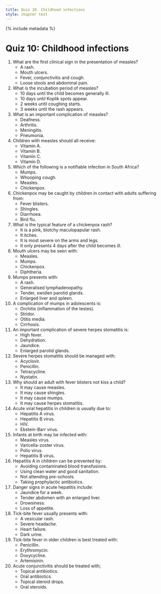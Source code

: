 ```yaml
---
title: Quiz 10. Childhood infections
style: chapter test
---
```


{% include metadata %}

# Quiz 10: Childhood infections

1.	What are the first clinical sign in the presentation of measles?
	-	A rash.
	-	Mouth ulcers.
	+	Fever, conjunctivitis and cough.
	-	Loose stools and abdominal pain.
2.	What is the incubation period of measles?
	+	10 days until the child becomes generally ill.
	-	10 days until Koplik spots appear.
	-	2 weeks until coughing starts.
	-	3 weeks until the rash appears.
3.	What is an important complication of measles?
	-	Deafness.
	-	Arthritis.
	-	Meningitis.
	+	Pneumonia.
4.	Children with measles should all receive:
	+	Vitamin A.
	-	Vitamin B.
	-	Vitamin C.
	-	Vitamin D.
5.	Which of the following is a notifiable infection in South Africa?
	-	Mumps.
	-	Whooping cough.
	+	Measles.
	-	Chickenpox.
6.	Chickenpox may be caught by children in contact with adults suffering from:
	-	Fever blisters.
	+	Shingles.
	-	Diarrhoea.
	-	Bird flu.
7.	What is the typical feature of a chickenpox rash?
	-	It is a pink, blotchy maculopapular rash.
	+	It itches.
	-	It is most severe on the arms and legs.
	-	It only presents 4 days after the child becomes ill.
8.	Mouth ulcers may be seen with:
	-	Measles.
	-	Mumps.
	+	Chickenpox.
	-	Diphtheria.
9.	Mumps presents with:
	-	A rash.
	-	Generalised lymphadenopathy.
	+	Tender, swollen parotid glands.
	-	Enlarged liver and spleen.
10.	A complication of mumps in adolescents is:
	+	Orchitis (inflammation of the testes).
	-	Stridor.
	-	Otitis media.
	-	Cirrhosis.
11.	An important complication of severe herpes stomatitis is:
	-	High fever.
	+	Dehydration.
	-	Jaundice.
	-	Enlarged parotid glands.
12.	Severe herpes stomatitis should be managed with:
	+	Acyclovir.
	-	Penicillin.
	-	Tetracycline.
	-	Nystatin.
13.	Why should an adult with fever blisters not kiss a child?
	-	It may cause measles.
	-	It may cause shingles.
	-	It may cause mumps.
	+	It may cause herpes stomatitis.
14.	Acute viral hepatitis in children is usually due to:
	+	Hepatitis A virus.
	-	Hepatitis B virus.
	-	HIV.
	-	Ebstein-Barr virus.
15.	Infants at birth may be infected with:
	-	Measles virus.
	-	Varicella-zoster virus.
	-	Polio virus.
	+	Hepatitis B virus.
16.	Hepatitis A in children can be prevented by:
	-	Avoiding contaminated blood transfusions.
	+	Using clean water and good sanitation.
	-	Not attending pre-schools.
	-	Taking prophylactic antibiotics.
17.	Danger signs in acute hepatitis include:
	-	Jaundice for a week.
	-	Tender abdomen with an enlarged liver.
	+	Drowsiness.
	-	Loss of appetite.
18.	Tick-bite fever usually presents with:
	-	A vesicular rash.
	+	Severe headache.
	-	Heart failure.
	-	Dark urine.
19.	Tick-bite fever in older children is best treated with:
	-	Penicillin.
	-	Erythromycin.
	+	Doxycycline.
	-	Artemisinin.
20.	Acute conjunctivitis should be treated with;
	+	Topical antibiotics.
	-	Oral antibiotics.
	-	Topical steroid drops.
	-	Oral steroids.

